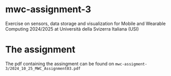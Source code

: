 # mwc-assignment-3
Exercise on sensors, data storage and visualization for Mobile and Wearable Computing 2024/2025 at Università della Svizerra Italiana (USI)

# The assignment

The pdf containing the assingment can be found on ```mwc-assigment-3/2024_10_25_MWC_Assignment03.pdf```
